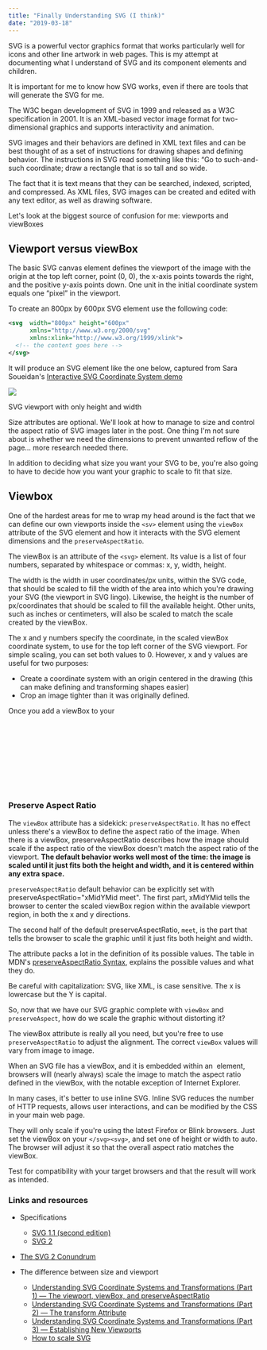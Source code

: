 ```yaml
---
title: "Finally Understanding SVG (I think)"
date: "2019-03-18"
---
```


SVG is a powerful vector graphics format that works particularly well for icons and other line artwork in web pages. This is my attempt at documenting what I understand of SVG and its component elements and children.

  
It is important for me to know how SVG works, even if there are tools that will generate the SVG for me.  

The W3C began development of SVG in 1999 and released as a W3C specification in 2001. It is an XML-based vector image format for two-dimensional graphics and supports interactivity and animation.

SVG images and their behaviors are defined in XML text files and can be best thought of as a set of instructions for drawing shapes and defining behavior. The instructions in SVG read something like this: “Go to such-and-such coordinate; draw a rectangle that is so tall and so wide.

The fact that it is text means that they can be searched, indexed, scripted, and compressed. As XML files, SVG images can be created and edited with any text editor, as well as drawing software.

Let's look at the biggest source of confusion for me: viewports and viewBoxes

## Viewport versus viewBox

The basic SVG canvas element defines the viewport of the image with the origin at the top left corner, point (0, 0), the x-axis points towards the right, and the positive y-axis points down. One unit in the initial coordinate system equals one “pixel” in the viewport.

To create an 800px by 600px SVG element use the following code:

```svg
<svg  width="800px" height="600px"
      xmlns="http://www.w3.org/2000/svg"
      xmlns:xlink="http://www.w3.org/1999/xlink">
  <!-- the content goes here -->
</svg>
```

It will produce an SVG element like the one below, captured from Sara Soueidan's [Interactive SVG Coordinate System demo](https://www.sarasoueidan.com/demos/interactive-svg-coordinate-system/)

![](https://publishing-project.rivendellweb.net/wp-content/uploads/2019/03/svg-viewport-measurements-1024x778.png)

SVG viewport with only height and width

Size attributes are optional. We'll look at how to manage to size and control the aspect ratio of SVG images later in the post. One thing I'm not sure about is whether we need the dimensions to prevent unwanted reflow of the page… more research needed there.

In addition to deciding what size you want your SVG to be, you're also going to have to decide how you want your graphic to scale to fit that size.

## Viewbox

One of the hardest areas for me to wrap my head around is the fact that we can define our own viewports inside the `<sv>` element using the `viewBox` attribute of the SVG element and how it interacts with the SVG element dimensions and the `preserveAspectRatio`.

The viewBox is an attribute of the `<svg>` element. Its value is a list of four numbers, separated by whitespace or commas: x, y, width, height.

The width is the width in user coordinates/px units, within the SVG code, that should be scaled to fill the width of the area into which you're drawing your SVG (the viewport in SVG lingo). Likewise, the height is the number of px/coordinates that should be scaled to fill the available height. Other units, such as inches or centimeters, will also be scaled to match the scale created by the viewBox.

The x and y numbers specify the coordinate, in the scaled viewBox coordinate system, to use for the top left corner of the SVG viewport. For simple scaling, you can set both values to 0. However, x and y values are useful for two purposes:

- Create a coordinate system with an origin centered in the drawing (this can make defining and transforming shapes easier)
- Crop an image tighter than it was originally defined.

Once you add a viewBox to your <svg> document you can use that SVG file as an image, or as inline SVG code, and it will scale perfectly to fit within whatever size you give it, it will not be stretched or distorted if you give it dimensions that don't match the aspect ratio.

### Preserve Aspect Ratio

The `viewBox` attribute has a sidekick: `preserveAspectRatio`. It has no effect unless there's a viewBox to define the aspect ratio of the image. When there is a viewBox, preserveAspectRatio describes how the image should scale if the aspect ratio of the viewBox doesn't match the aspect ratio of the viewport. **The default behavior works well most of the time: the image is scaled until it just fits both the height and width, and it is centered within any extra space.**

`preserveAspectRatio` default behavior can be explicitly set with preserveAspectRatio="xMidYMid meet". The first part, xMidYMid tells the browser to center the scaled viewBox region within the available viewport region, in both the x and y directions.

The second half of the default preserveAspectRatio, `meet`, is the part that tells the browser to scale the graphic until it just fits both height and width.

The attribute packs a lot in the definition of its possible values. The table in MDN's [preserveAspectRatio Syntax](https://developer.mozilla.org/en-US/docs/Web/SVG/Attribute/preserveAspectRatio#Syntax), explains the possible values and what they do.

Be careful with capitalization: SVG, like XML, is case sensitive. The x is lowercase but the Y is capital.

So, now that we have our SVG graphic complete with `viewBox` and `preserveAspect`, how do we scale the graphic without distorting it?

The viewBox attribute is really all you need, but you're free to use `preserveAspectRatio` to adjust the alignment. The correct `viewBox` values will vary from image to image.

When an SVG file has a viewBox, and it is embedded within an <img> element, browsers will (nearly always) scale the image to match the aspect ratio defined in the viewBox, with the notable exception of Internet Explorer.

In many cases, it's better to use inline SVG. Inline SVG reduces the number of HTTP requests, allows user interactions, and can be modified by the CSS in your main web page.

They will only scale if you're using the latest Firefox or Blink browsers. Just set the viewBox on your `</svg><svg>`, and set one of height or width to auto. The browser will adjust it so that the overall aspect ratio matches the viewBox.

Test for compatibility with your target browsers and that the result will work as intended.

### Links and resources

- Specifications
    
    - [SVG 1.1 (second edition)](https://www.w3.org/TR/SVG11/)
    - [SVG 2](https://css-tricks.com/svg-2-conundrum/)
- [The SVG 2 Conundrum](https://css-tricks.com/svg-2-conundrum/)
- The difference between size and viewport
    
    - [Understanding SVG Coordinate Systems and Transformations (Part 1) — The viewport, viewBox, and preserveAspectRatio](https://www.sarasoueidan.com/blog/svg-coordinate-systems/)
    - [Understanding SVG Coordinate Systems and Transformations (Part 2) — The transform Attribute](https://www.sarasoueidan.com/blog/svg-transformations/)
    - [Understanding SVG Coordinate Systems and Transformations (Part 3) — Establishing New Viewports](https://www.sarasoueidan.com/blog/nesting-svgs/)
    - [How to scale SVG](https://css-tricks.com/scale-svg/)
